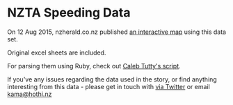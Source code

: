 NZTA Speeding Data
===================

On 12 Aug 2015, nzherald.co.nz published [an interactive map][1] using this data set.

Original excel sheets are included.

For parsing them using Ruby, check out [Caleb Tutty's script][2].

If you've any issues regarding the data used in the story, or find anything interesting from this data - please get in touch with [via Twitter][3] or email kama@hothi.nz

[1]:	http://www.nzherald.co.nz/nz/news/article.cfm?c%5C_id=1&objectid=11496051
[2]:	https://gist.github.com/tuttinator/e64c430e3f4886fcc952
[3]:	http://twitter.com/kamal_hothi
